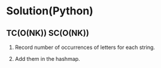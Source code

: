 # Solution(Python)

## TC(O(NK)) SC(O(NK))

1. Record number of occurrences of letters for each string.

2. Add them in the hashmap.